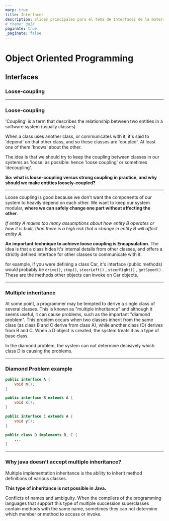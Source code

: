 ```yaml
---
marp: true
title: Interfaces
description: Slides principales para el tema de Interfaces de la materia Programación Orientada a Objetos, impartida por el Dr. Said Polanco Martagón.
# theme: gaia
paginate: true
_paginate: false
---
```


# Object Oriented Programming
## Interfaces
### Loose-coupling

---

### Loose-coupling

'Coupling' is a term that describes the relationship between two entities in a software system (usually classes).

When a class uses another class, or communicates with it, it's said to 'depend' on that other class, and so these classes are 'coupled'. At least one of them 'knows' about the other.

The idea is that we should try to keep the coupling between classes in our systems as 'loose' as possible: hence 'loose coupling' or sometimes 'decoupling'.

**So: what is loose-coupling versus strong coupling in practice, and why should we make entities loosely-coupled?**

---

Loose coupling is good because we don't want the components of our system to heavily depend on each other. We want to keep our system modular, **where we can safely change one part without affecting the other**.

*If entity A makes too many assumptions about how entity B operates or how it is built, than there is a high risk that a change in entity B will affect entity A.*

**An important technique to achieve loose coupling is Encapsulation**. The idea is that a class hides it's internal details from other classes, and offers a strictly defined interface for other classes to communicate with it.

for example, if you were defining a class Car, it's interface (public methods) would probably be `drive()`, `stop()`, `steerLeft()` , `steerRight()` , `getSpeed()` . These are the methods other objects can invoke on Car objects.

---

### Multiple inheritance

At some point, a programmer may be tempted to derive a single class of several classes. This is known as "multiple inheritance" and although it seems useful, it can cause problems, such as the important "diamond problem". This problem occurs when two classes inherit from the same class (as class B and C derive from class A), while another class (D) derives from B and C. When a D object is created, the system treats it as a type of base class.

In the diamond problem, the system can not determine decisively which class D is causing the problems.

---

### Diamond Problem example

```Java
public interface A {
    void m();
}

public interface B extends A {
    void x();
}

public interface C extends A {
    void y();
}

public class D implements B, C {
    ...
}
```
---

### Why java doesn’t accept multiple inheritance?

Multiple implementation inheritance is the ability to inherit method definitions of various classes.

**This type of inheritance is not possible in Java.**

Conflicts of names and ambiguity. When the compilers of the programming languages that support this type of multiple succession superclasses contain methods with the same name, sometimes they can not determine which member or method to access or invoke.